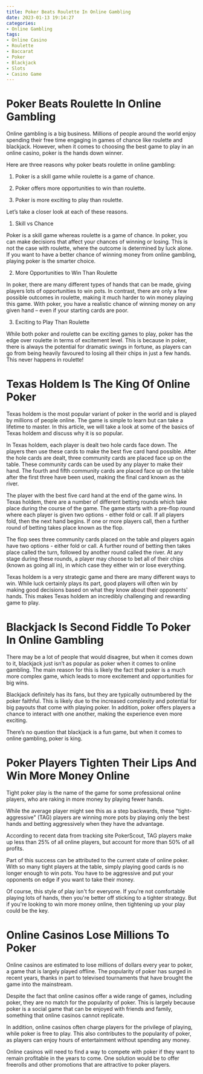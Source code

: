 ```yaml
---
title: Poker Beats Roulette In Online Gambling
date: 2023-01-13 19:14:27
categories:
- Online Gambling
tags:
- Online Casino
- Roulette
- Baccarat
- Poker
- Blackjack
- Slots
- Casino Game
---
```



#  Poker Beats Roulette In Online Gambling

Online gambling is a big business. Millions of people around the world enjoy spending their free time engaging in games of chance like roulette and blackjack. However, when it comes to choosing the best game to play in an online casino, poker is the hands down winner.

Here are three reasons why poker beats roulette in online gambling:

1. Poker is a skill game while roulette is a game of chance.

2. Poker offers more opportunities to win than roulette.

3. Poker is more exciting to play than roulette.

Let’s take a closer look at each of these reasons.

1. Skill vs Chance

Poker is a skill game whereas roulette is a game of chance. In poker, you can make decisions that affect your chances of winning or losing. This is not the case with roulette, where the outcome is determined by luck alone. If you want to have a better chance of winning money from online gambling, playing poker is the smarter choice.

2. More Opportunities to Win Than Roulette

In poker, there are many different types of hands that can be made, giving players lots of opportunities to win pots. In contrast, there are only a few possible outcomes in roulette, making it much harder to win money playing this game. With poker, you have a realistic chance of winning money on any given hand – even if your starting cards are poor.

3) Exciting to Play Than Roulette



While both poker and roulette can be exciting games to play, poker has the edge over roulette in terms of excitement level. This is because in poker, there is always the potential for dramatic swings in fortune, as players can go from being heavily favoured to losing all their chips in just a few hands. This never happens in roulette!

#  Texas Holdem Is The King Of Online Poker

Texas holdem is the most popular variant of poker in the world and is played by millions of people online. The game is simple to learn but can take a lifetime to master. In this article, we will take a look at some of the basics of Texas holdem and discuss why it is so popular.

In Texas holdem, each player is dealt two hole cards face down. The players then use these cards to make the best five card hand possible. After the hole cards are dealt, three community cards are placed face up on the table. These community cards can be used by any player to make their hand. The fourth and fifth community cards are placed face up on the table after the first three have been used, making the final card known as the river.

The player with the best five card hand at the end of the game wins. In Texas holdem, there are a number of different betting rounds which take place during the course of the game. The game starts with a pre-flop round where each player is given two options - either fold or call. If all players fold, then the next hand begins. If one or more players call, then a further round of betting takes place known as the flop.

The flop sees three community cards placed on the table and players again have two options - either fold or call. A further round of betting then takes place called the turn, followed by another round called the river. At any stage during these rounds, a player may choose to bet all of their chips (known as going all in), in which case they either win or lose everything.

Texas holdem is a very strategic game and there are many different ways to win. While luck certainly plays its part, good players will often win by making good decisions based on what they know about their opponents' hands. This makes Texas holdem an incredibly challenging and rewarding game to play.

#  Blackjack Is Second Fiddle To Poker In Online Gambling

There may be a lot of people that would disagree, but when it comes down to it, blackjack just isn’t as popular as poker when it comes to online gambling. The main reason for this is likely the fact that poker is a much more complex game, which leads to more excitement and opportunities for big wins.

Blackjack definitely has its fans, but they are typically outnumbered by the poker faithful. This is likely due to the increased complexity and potential for big payouts that come with playing poker. In addition, poker offers players a chance to interact with one another, making the experience even more exciting.

There’s no question that blackjack is a fun game, but when it comes to online gambling, poker is king.

#  Poker Players Tighten Their Lips And Win More Money Online

Tight poker play is the name of the game for some professional online players, who are raking in more money by playing fewer hands.

While the average player might see this as a step backwards, these "tight- aggressive" (TAG) players are winning more pots by playing only the best hands and betting aggressively when they have the advantage.

According to recent data from tracking site PokerScout, TAG players make up less than 25% of all online players, but account for more than 50% of all profits.

Part of this success can be attributed to the current state of online poker. With so many tight players at the table, simply playing good cards is no longer enough to win pots. You have to be aggressive and put your opponents on edge if you want to take their money.

Of course, this style of play isn't for everyone. If you're not comfortable playing lots of hands, then you're better off sticking to a tighter strategy. But if you're looking to win more money online, then tightening up your play could be the key.

#  Online Casinos Lose Millions To Poker

Online casinos are estimated to lose millions of dollars every year to poker, a game that is largely played offline. The popularity of poker has surged in recent years, thanks in part to televised tournaments that have brought the game into the mainstream.

Despite the fact that online casinos offer a wide range of games, including poker, they are no match for the popularity of poker. This is largely because poker is a social game that can be enjoyed with friends and family, something that online casinos cannot replicate.

In addition, online casinos often charge players for the privilege of playing, while poker is free to play. This also contributes to the popularity of poker, as players can enjoy hours of entertainment without spending any money.

Online casinos will need to find a way to compete with poker if they want to remain profitable in the years to come. One solution would be to offer freerolls and other promotions that are attractive to poker players.